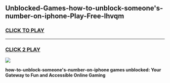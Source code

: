 
## Unblocked-Games-how-to-unblock-someone's-number-on-iphone-Play-Free-lhvqm
<h3>
<a href="https://premium76.site?title=how-to-unblock-someone's-number-on-iphone&ref=21A">CLICK TO PLAY</a></h3>
<hr>

<h3>
<a href="https://premium76.site?title=how-to-unblock-someone's-number-on-iphone&ref=21A">CLICK 2 PLAY</a>
  
</h3>

<a href="https://premium76.site?title=how-to-unblock-someone's-number-on-iphone&ref=21A"><img src="https://clearcache.store/games.png"></a>


**how-to-unblock-someone's-number-on-iphone games unblocked: Your Gateway to Fun and Accessible Online Gaming**
